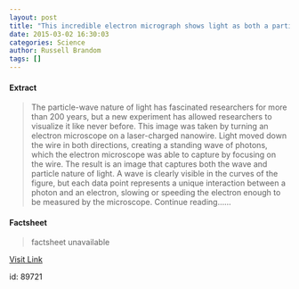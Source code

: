 ```yaml
---
layout: post
title: "This incredible electron micrograph shows light as both a particle and a wave"
date: 2015-03-02 16:30:03
categories: Science
author: Russell Brandom
tags: []
---
```



#### Extract
>The particle-wave nature of light has fascinated researchers for more than 200 years, but a new experiment has allowed researchers to visualize it like never before. This image was taken by turning an electron microscope on a laser-charged nanowire. Light moved down the wire in both directions, creating a standing wave of photons, which the electron microscope was able to capture by focusing on the wire. The result is an image that captures both the wave and particle nature of light. A wave is clearly visible in the curves of the figure, but each data point represents a unique interaction between a photon and an electron, slowing or speeding the electron enough to be measured by the microscope. Continue reading&hellip;...

#### Factsheet
>factsheet unavailable

[Visit Link](http://www.theverge.com/2015/3/2/8133819/light-particle-wave-quantum-experiment)

id:   89721


